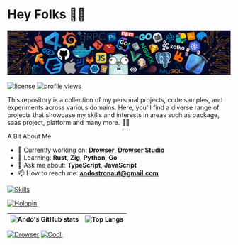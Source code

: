 # Hey Folks 👋🏻

![Header](./src/header_.png)

[![license](https://img.shields.io/github/license/andostronaut/andostronaut?style=for-the-badge&color=success)](LICENSE)
![profile views](https://komarev.com/ghpvc/?username=andostronaut&style=for-the-badge)

This repository is a collection of my personal projects, code samples, and experiments across various domains. Here, you'll find a diverse range of projects that showcase my skills and interests in areas such as package, saas project, platform and many more. 🚀🌱

A Bit About Me

- 🔭 Currently working on: **[Drowser](https://github.com/andostronaut/drowser)**, **[Drowser Studio](https://github.com/kinotio/drowser-studio)**
- 🌱 Learning: **Rust**, **Zig**, **Python**, **Go**
- 💬 Ask me about: **TypeScript**, **JavaScript**
- 📫 How to reach me: **<andostronaut@gmail.com>**

[![Skills](https://skillicons.dev/icons?i=js,ts,go,nodejs,vue,react,linux,express,graphql,nestjs,docker,bash,kubernetes,adonis,angular,apollo,gcp,aws,firebase,git,githubactions,gitlab,nginx,netlify,heroku,prisma,pug,py,reactivex,redux,rollupjs,mysql,sequelize,solidity,solidjs,vercel,vite,webpack,mongodb,wasm,redis,styledcomponents,tailwind,jest,deno)](https://skillicons.dev)

[![Holopin](https://holopin.me/iamando)](https://holopin.io/@iamando)

| ![Ando's GitHub stats](https://github-readme-stats.vercel.app/api?username=andostronaut&show_icons=true&include_all_commits=true&theme=buefy&hide_border=true) | ![Top Langs](https://github-readme-stats.vercel.app/api/top-langs/?username=andostronaut&layout=compact&theme=buefy&hide_border=true) |
| -------------------------------------------------------------------------------------------------------------------------------------------------------------- | ------------------------------------------------------------------------------------------------------------------------------------- |

[![Drowser](https://github-readme-stats.vercel.app/api/pin/?username=andostronaut&repo=drowser)](https://github.com/andostronaut/drowser)
[![Cocli](https://github-readme-stats.vercel.app/api/pin/?username=andostronaut&repo=cocli)](https://github.com/andostronaut/cocli)

